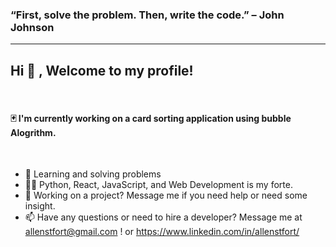 <h3>“First, solve the problem. Then, write the code.” – John Johnson</h3>

<hr>
<h2>Hi 👋 , Welcome to my profile!</h2>
<br>
<h4>  🃏 I'm currently working on a card sorting application using bubble Alogrithm. </h4>
<br>

- 📝 Learning and solving problems
- 👨‍💻 Python, React, JavaScript, and Web Development is my forte.
- 📝 Working on a project? Message me if you need help or need some insight.
- 📫 Have any questions or need to hire a developer? Message me at allenstfort@gmail.com ! or https://www.linkedin.com/in/allenstfort/
